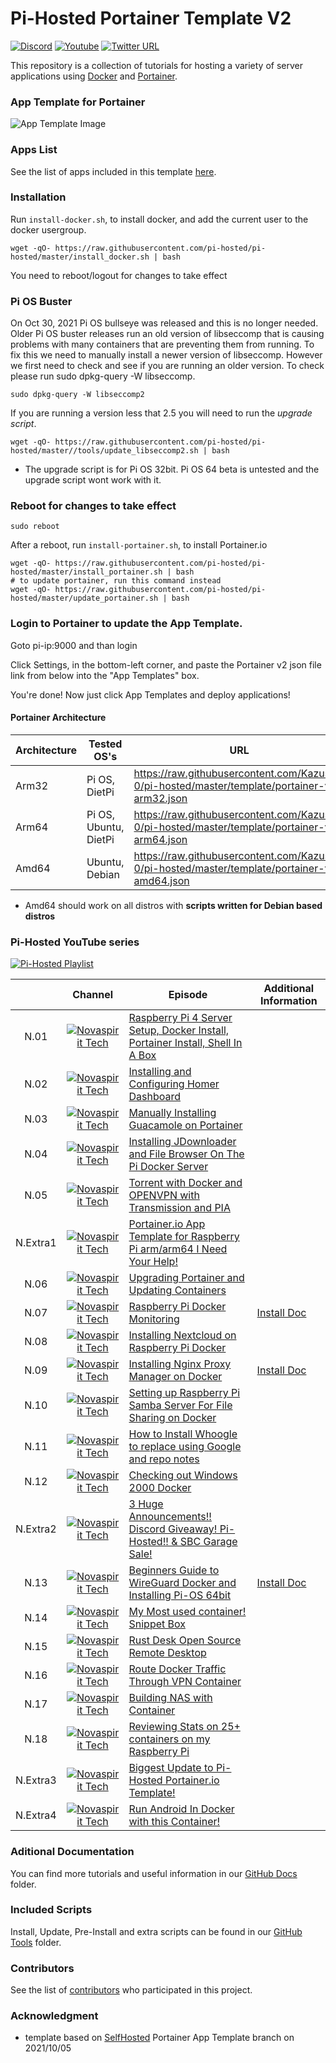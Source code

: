 # Pi-Hosted Portainer Template V2

[![Discord](https://img.shields.io/discord/316245914987528193?logo=discord)](https://discord.com/invite/v8dAnFV) [![Youtube](https://img.shields.io/badge/YouTube-FF0000?style=flat-square&logo=youtube&logoColor=white)](https://www.youtube.com/channel/UCrjKdwxaQMSV_NDywgKXVmw) [![Twitter URL](https://img.shields.io/twitter/follow/novaspirittech?style=flat-square&logo=twitter)](https://twitter.com/novaspirittech)

This repository is a collection of tutorials for hosting a variety of server applications using [Docker](https://www.docker.com/) and [Portainer](https://github.com/portainer/portainer).

### App Template for Portainer
![App Template Image](https://github.com/pi-hosted/pi-hosted/blob/master/apptemplate.png?raw=true)

### Apps List

See the list of apps included in this template [here](https://github.com/pi-hosted/pi-hosted/blob/master/docs/AppList.md).

### Installation
Run `install-docker.sh`, to install docker, and add the current user to the docker usergroup.

```
wget -qO- https://raw.githubusercontent.com/pi-hosted/pi-hosted/master/install_docker.sh | bash
```
You need to reboot/logout for changes to take effect

### Pi OS Buster  
On Oct 30, 2021 Pi OS bullseye was released and this is no longer needed.  Older Pi OS buster releases run an old version of libseccomp that is causing problems with many containers that are preventing them from running.  To fix this we need to manually install a newer version of libseccomp.  However we first need to check and see if you are running an older version.  To check please run sudo dpkg-query -W libseccomp.

```
sudo dpkg-query -W libseccomp2
```

If you are running a version less that 2.5 you will need to run the *upgrade script*.
```
wget -qO- https://raw.githubusercontent.com/pi-hosted/pi-hosted/master//tools/update_libseccomp2.sh | bash
```

* The upgrade script is for Pi OS 32bit.  Pi OS 64 beta is untested and the upgrade script wont work with it.

### Reboot for changes to take effect

```
sudo reboot
```

After a reboot, run `install-portainer.sh`, to install Portainer.io

```
wget -qO- https://raw.githubusercontent.com/pi-hosted/pi-hosted/master/install_portainer.sh | bash
# to update portainer, run this command instead
wget -qO- https://raw.githubusercontent.com/pi-hosted/pi-hosted/master/update_portainer.sh | bash
```

### Login to Portainer to update the App Template.

Goto pi-ip:9000 and than login

Click Settings, in the bottom-left corner, and paste the Portainer v2 json file link from below into the "App Templates" box.

You're done! Now just click App Templates and deploy applications!

#### Portainer Architecture

| Architecture | Tested OS's | URL |
| ------------ | ----------- | --- |
| Arm32 | Pi OS, DietPi | https://raw.githubusercontent.com/Kazushi-0/pi-hosted/master/template/portainer-v2-arm32.json |
| Arm64 | Pi OS, Ubuntu, DietPi | https://raw.githubusercontent.com/Kazushi-0/pi-hosted/master/template/portainer-v2-arm64.json |
| Amd64 | Ubuntu, Debian | https://raw.githubusercontent.com/Kazushi-0/pi-hosted/master/template/portainer-v2-amd64.json |

* Amd64 should work on all distros with **scripts written for Debian based distros**

### Pi-Hosted YouTube series

[![Pi-Hosted Playlist](https://i.ytimg.com/vi/cO2-gQ09Jj0/hqdefault.jpg?sqp=-oaymwEXCNACELwBSFryq4qpAwkIARUAAIhCGAE=&rs=AOn4CLAfgdX8HlHas2CddSmgwJzergnTzQ)](https://www.youtube.com/watch?v=cO2-gQ09Jj0&list=PL846hFPMqg3jwkxcScD1xw2bKXrJVvarc)


|     | Channel | Episode | Additional Information |
|:---:|:-------:|---------|------------------------|
|N.01|[![Novaspirit Tech](../build/images/novaspirit-logo.png "Novaspirit Tech")](https://youtube.com/channel/UCrjKdwxaQMSV_NDywgKXVmw)|[Raspberry Pi 4 Server Setup, Docker Install, Portainer Install, Shell In A Box](https://www.youtube.com/watch?v=cO2-gQ09Jj0&list=PL846hFPMqg3jwkxcScD1xw2bKXrJVvarc&index=1)||
|N.02|[![Novaspirit Tech](../build/images/novaspirit-logo.png "Novaspirit Tech")](https://youtube.com/channel/UCrjKdwxaQMSV_NDywgKXVmw)|[Installing and Configuring Homer Dashboard](https://www.youtube.com/watch?v=_d3J88ootYo&list=PL846hFPMqg3jwkxcScD1xw2bKXrJVvarc&index=2)||
|N.03|[![Novaspirit Tech](../build/images/novaspirit-logo.png "Novaspirit Tech")](https://youtube.com/channel/UCrjKdwxaQMSV_NDywgKXVmw)|[Manually Installing Guacamole on Portainer](https://www.youtube.com/watch?v=cKAhnf8X1lo&list=PL846hFPMqg3jwkxcScD1xw2bKXrJVvarc&index=3)||
|N.04|[![Novaspirit Tech](../build/images/novaspirit-logo.png "Novaspirit Tech")](https://youtube.com/channel/UCrjKdwxaQMSV_NDywgKXVmw)|[Installing JDownloader and File Browser On The Pi Docker Server](https://www.youtube.com/watch?v=30MYRgCObu8&list=PL846hFPMqg3jwkxcScD1xw2bKXrJVvarc&index=4)||
|N.05|[![Novaspirit Tech](../build/images/novaspirit-logo.png "Novaspirit Tech")](https://youtube.com/channel/UCrjKdwxaQMSV_NDywgKXVmw)|[Torrent with Docker and OPENVPN with Transmission and PIA](https://www.youtube.com/watch?v=tGLVEq913_4&list=PL846hFPMqg3jwkxcScD1xw2bKXrJVvarc&index=5)||
|N.Extra1|[![Novaspirit Tech](../build/images/novaspirit-logo.png "Novaspirit Tech")](https://youtube.com/channel/UCrjKdwxaQMSV_NDywgKXVmw)|[Portainer.io App Template for Raspberry Pi arm/arm64 I Need Your Help!](https://www.youtube.com/watch?v=Zn-VELlaIN4&list=PL846hFPMqg3jwkxcScD1xw2bKXrJVvarc&index=6)||
|N.06|[![Novaspirit Tech](../build/images/novaspirit-logo.png "Novaspirit Tech")](https://youtube.com/channel/UCrjKdwxaQMSV_NDywgKXVmw)|[Upgrading Portainer and Updating Containers](https://www.youtube.com/watch?v=q3wKqk8qVS8&list=PL846hFPMqg3jwkxcScD1xw2bKXrJVvarc&index=7)||
|N.07|[![Novaspirit Tech](../build/images/novaspirit-logo.png "Novaspirit Tech")](https://youtube.com/channel/UCrjKdwxaQMSV_NDywgKXVmw)|[Raspberry Pi Docker Monitoring](https://www.youtube.com/watch?v=IoD3vFuep64&list=PL846hFPMqg3jwkxcScD1xw2bKXrJVvarc&index=8)|[Install Doc](../docs/rpi_docker_monitor.md)|
|N.08|[![Novaspirit Tech](../build/images/novaspirit-logo.png "Novaspirit Tech")](https://youtube.com/channel/UCrjKdwxaQMSV_NDywgKXVmw)|[Installing Nextcloud on Raspberry Pi Docker](https://www.youtube.com/watch?v=E6IrT3g5Gqc&list=PL846hFPMqg3jwkxcScD1xw2bKXrJVvarc&index=9)||
|N.09|[![Novaspirit Tech](../build/images/novaspirit-logo.png "Novaspirit Tech")](https://youtube.com/channel/UCrjKdwxaQMSV_NDywgKXVmw)|[Installing Nginx Proxy Manager on Docker](https://www.youtube.com/watch?v=yl2Laxbqvo8&list=PL846hFPMqg3jwkxcScD1xw2bKXrJVvarc&index=10)|[Install Doc](../docs/nginx_proxy_manager.md)|
|N.10|[![Novaspirit Tech](../build/images/novaspirit-logo.png "Novaspirit Tech")](https://youtube.com/channel/UCrjKdwxaQMSV_NDywgKXVmw)|[Setting up Raspberry Pi Samba Server For File Sharing on Docker](https://www.youtube.com/watch?v=2zZ3_1GRWrM&list=PL846hFPMqg3jwkxcScD1xw2bKXrJVvarc&index=11)||
|N.11|[![Novaspirit Tech](../build/images/novaspirit-logo.png "Novaspirit Tech")](https://youtube.com/channel/UCrjKdwxaQMSV_NDywgKXVmw)|[How to Install Whoogle to replace using Google and repo notes](https://www.youtube.com/watch?v=j3ZGxo3ibUs&list=PL846hFPMqg3jwkxcScD1xw2bKXrJVvarc&index=12)||
|N.12|[![Novaspirit Tech](../build/images/novaspirit-logo.png "Novaspirit Tech")](https://youtube.com/channel/UCrjKdwxaQMSV_NDywgKXVmw)|[Checking out Windows 2000 Docker](https://www.youtube.com/watch?v=57Gnp0424Qc&list=PL846hFPMqg3jwkxcScD1xw2bKXrJVvarc&index=13)||
|N.Extra2|[![Novaspirit Tech](../build/images/novaspirit-logo.png "Novaspirit Tech")](https://youtube.com/channel/UCrjKdwxaQMSV_NDywgKXVmw)|[3 Huge Announcements!! Discord Giveaway! Pi-Hosted!! & SBC Garage Sale!](https://www.youtube.com/watch?v=Ppv1cUomwn0)||
|N.13|[![Novaspirit Tech](../build/images/novaspirit-logo.png "Novaspirit Tech")](https://youtube.com/channel/UCrjKdwxaQMSV_NDywgKXVmw)|[Beginners Guide to WireGuard Docker and Installing Pi-OS 64bit](https://www.youtube.com/watch?v=yB_jAumIxOg)|[Install Doc](../docs/wireguard-install.md)|
|N.14|[![Novaspirit Tech](../build/images/novaspirit-logo.png "Novaspirit Tech")](https://youtube.com/channel/UCrjKdwxaQMSV_NDywgKXVmw)|[My Most used container! Snippet Box](https://www.youtube.com/watch?v=v-jUyB3fvAo)||
|N.15|[![Novaspirit Tech](../build/images/novaspirit-logo.png "Novaspirit Tech")](https://youtube.com/channel/UCrjKdwxaQMSV_NDywgKXVmw)|[Rust Desk Open Source Remote Desktop](https://www.youtube.com/watch?v=PDnqFnnbVHg)||
|N.16|[![Novaspirit Tech](../build/images/novaspirit-logo.png "Novaspirit Tech")](https://youtube.com/channel/UCrjKdwxaQMSV_NDywgKXVmw)|[Route Docker Traffic Through VPN Container](https://www.youtube.com/watch?v=IWj1-j2QWvo)||
|N.17|[![Novaspirit Tech](../build/images/novaspirit-logo.png "Novaspirit Tech")](https://youtube.com/channel/UCrjKdwxaQMSV_NDywgKXVmw)|[Building NAS with Container](https://www.youtube.com/watch?v=9ln6UFH4z8o)||
|N.18|[![Novaspirit Tech](../build/images/novaspirit-logo.png "Novaspirit Tech")](https://youtube.com/channel/UCrjKdwxaQMSV_NDywgKXVmw)|[Reviewing Stats on 25+ containers on my Raspberry Pi](https://www.youtube.com/watch?v=_tVj0FX5wYg)||
|N.Extra3|[![Novaspirit Tech](../build/images/novaspirit-logo.png "Novaspirit Tech")](https://youtube.com/channel/UCrjKdwxaQMSV_NDywgKXVmw)|[Biggest Update to Pi-Hosted Portainer.io Template!](https://www.youtube.com/watch?v=7R7l6c3wswQ)||
|N.Extra4|[![Novaspirit Tech](../build/images/novaspirit-logo.png "Novaspirit Tech")](https://youtube.com/channel/UCrjKdwxaQMSV_NDywgKXVmw)|[Run Android In Docker with this Container!](https://www.youtube.com/watch?v=GTtdTksS6L0)||

### Aditional Documentation

You can find more tutorials and useful information in our [GitHub Docs](https://github.com/pi-hosted/pi-hosted/blob/master/docs/DocumentList.md) folder.

### Included Scripts

Install, Update, Pre-Install and extra scripts can be found in our [GitHub Tools](https://github.com/pi-hosted/pi-hosted/blob/master/tools) folder.

### Contributors

See the list of [contributors](https://github.com/pi-hosted/pi-hosted/graphs/contributors) who participated in this project.

### Acknowledgment

* template based on [SelfHosted](https://github.com/SelfhostedPro/selfhosted_templates) Portainer App Template branch on 2021/10/05
